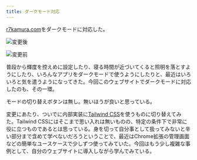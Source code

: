 ```yaml
---
title: ダークモード対応
---
```

[r7kamura.com](https://r7kamura.com/)をダークモードに対応した。

![](https://lh3.googleusercontent.com/f22PR1IrCtBSE-1EQI6aY3SkK4YJioVRjzuRkezmqb2IvLUVYINmlGyPTFFXm9DXPFmEchngogq8j_TLkS4BuhcXXqxlIEjfEsErwAOor5rsruPR47cpstyxMQCH1xIoopMEUW7EndFud2MDnuP6geRC4jao9vMDGzlH72Aqsbc6DI-KqX_ekODYMb8T "変更後")

![](https://lh4.googleusercontent.com/DExETTQYnYgof2Z9DCRvQuKwbEaAOvgN3abYD9e87JSzLkMSmJoyLS0sN9KpDJmMqVpoofVNKpD2k8MDF8Cu_mTdtmOJntDV4Pjtg-f2T4muCaLU0kDCLUCOfRnuiQ7bea3hODv7ZFQB-jl7SYstKD6spe42M91BpzZzKGHKh3cl4GcYnIbgTqpDupn_ "変更前")

普段から輝度を控えめに設定したり、寝る時間が近づいてくると照明を落とすようにしたり、いろんなアプリをダークモードで使うようにしたりと、最近はいろいろと気を遣うようになってきた。今回このウェブサイトでダークモードに対応したのも、その一環。

モードの切り替えボタンは無し。無いほうが良いと思っている。

変更にあたり、ついでに内部実装に[Tailwind CSS](https://tailwindcss.com/)を使うものに切り替えてみた。Tailwind CSSにはそこまで思い入れは無いものの、特定の条件下で非常に役に立つものであるとは思っている。身を切って自分事として扱ってみないと辛い部分まで含めて学べないだろうということで、最近はChrome拡張の管理画面などの簡単なユースケースで少しずつ使ってみていた。今回はもう少し複雑な事例として、自分のウェブサイトに導入しながら学んでみている。

